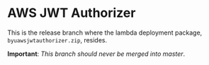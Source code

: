 # AWS JWT Authorizer

This is the release branch where the lambda deployment package, `byuawsjwtauthorizer.zip`, resides.

**Important**: *This branch should never be merged into master*.
